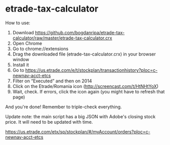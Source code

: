 # etrade-tax-calculator

How to use:

1. Download https://github.com/bogdanripa/etrade-tax-calculator/raw/master/etrade-tax-calculator.crx
2. Open Chrome
3. Go to chrome://extensions
4. Drag the downloaded file (etrade-tax-calculator.crx) in your browser window
5. Install it
6. Go to https://us.etrade.com/e/t/stockplan/transactionhistory?ploc=c-newnav-acct-etcs
7. Filter on “Executed” and then on 2014
8. Click on the Etrade/Romania icon (http://screencast.com/t/HtNHtYoX)
9. Wait, check. If errors, click the icon again (you might have to refresh that page)

And you're done! Remember to triple-check everything.

Update note: the main script has a big JSON with Adobe's closing stock price. It will need to be updated with time.

https://us.etrade.com/etx/sp/stockplan/#/myAccount/orders?ploc=c-newnav-acct-etcs
